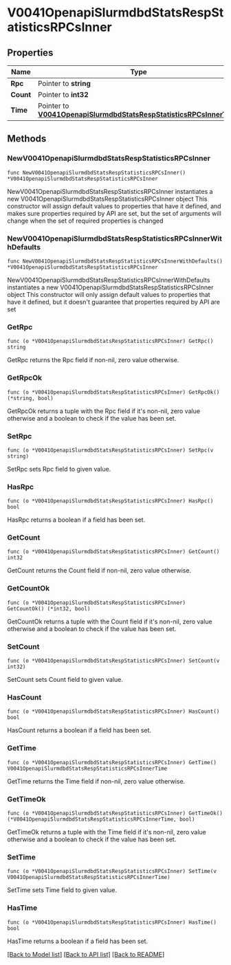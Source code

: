 # V0041OpenapiSlurmdbdStatsRespStatisticsRPCsInner

## Properties

Name | Type | Description | Notes
------------ | ------------- | ------------- | -------------
**Rpc** | Pointer to **string** |  | [optional] 
**Count** | Pointer to **int32** |  | [optional] 
**Time** | Pointer to [**V0041OpenapiSlurmdbdStatsRespStatisticsRPCsInnerTime**](V0041OpenapiSlurmdbdStatsRespStatisticsRPCsInnerTime.md) |  | [optional] 

## Methods

### NewV0041OpenapiSlurmdbdStatsRespStatisticsRPCsInner

`func NewV0041OpenapiSlurmdbdStatsRespStatisticsRPCsInner() *V0041OpenapiSlurmdbdStatsRespStatisticsRPCsInner`

NewV0041OpenapiSlurmdbdStatsRespStatisticsRPCsInner instantiates a new V0041OpenapiSlurmdbdStatsRespStatisticsRPCsInner object
This constructor will assign default values to properties that have it defined,
and makes sure properties required by API are set, but the set of arguments
will change when the set of required properties is changed

### NewV0041OpenapiSlurmdbdStatsRespStatisticsRPCsInnerWithDefaults

`func NewV0041OpenapiSlurmdbdStatsRespStatisticsRPCsInnerWithDefaults() *V0041OpenapiSlurmdbdStatsRespStatisticsRPCsInner`

NewV0041OpenapiSlurmdbdStatsRespStatisticsRPCsInnerWithDefaults instantiates a new V0041OpenapiSlurmdbdStatsRespStatisticsRPCsInner object
This constructor will only assign default values to properties that have it defined,
but it doesn't guarantee that properties required by API are set

### GetRpc

`func (o *V0041OpenapiSlurmdbdStatsRespStatisticsRPCsInner) GetRpc() string`

GetRpc returns the Rpc field if non-nil, zero value otherwise.

### GetRpcOk

`func (o *V0041OpenapiSlurmdbdStatsRespStatisticsRPCsInner) GetRpcOk() (*string, bool)`

GetRpcOk returns a tuple with the Rpc field if it's non-nil, zero value otherwise
and a boolean to check if the value has been set.

### SetRpc

`func (o *V0041OpenapiSlurmdbdStatsRespStatisticsRPCsInner) SetRpc(v string)`

SetRpc sets Rpc field to given value.

### HasRpc

`func (o *V0041OpenapiSlurmdbdStatsRespStatisticsRPCsInner) HasRpc() bool`

HasRpc returns a boolean if a field has been set.

### GetCount

`func (o *V0041OpenapiSlurmdbdStatsRespStatisticsRPCsInner) GetCount() int32`

GetCount returns the Count field if non-nil, zero value otherwise.

### GetCountOk

`func (o *V0041OpenapiSlurmdbdStatsRespStatisticsRPCsInner) GetCountOk() (*int32, bool)`

GetCountOk returns a tuple with the Count field if it's non-nil, zero value otherwise
and a boolean to check if the value has been set.

### SetCount

`func (o *V0041OpenapiSlurmdbdStatsRespStatisticsRPCsInner) SetCount(v int32)`

SetCount sets Count field to given value.

### HasCount

`func (o *V0041OpenapiSlurmdbdStatsRespStatisticsRPCsInner) HasCount() bool`

HasCount returns a boolean if a field has been set.

### GetTime

`func (o *V0041OpenapiSlurmdbdStatsRespStatisticsRPCsInner) GetTime() V0041OpenapiSlurmdbdStatsRespStatisticsRPCsInnerTime`

GetTime returns the Time field if non-nil, zero value otherwise.

### GetTimeOk

`func (o *V0041OpenapiSlurmdbdStatsRespStatisticsRPCsInner) GetTimeOk() (*V0041OpenapiSlurmdbdStatsRespStatisticsRPCsInnerTime, bool)`

GetTimeOk returns a tuple with the Time field if it's non-nil, zero value otherwise
and a boolean to check if the value has been set.

### SetTime

`func (o *V0041OpenapiSlurmdbdStatsRespStatisticsRPCsInner) SetTime(v V0041OpenapiSlurmdbdStatsRespStatisticsRPCsInnerTime)`

SetTime sets Time field to given value.

### HasTime

`func (o *V0041OpenapiSlurmdbdStatsRespStatisticsRPCsInner) HasTime() bool`

HasTime returns a boolean if a field has been set.


[[Back to Model list]](../README.md#documentation-for-models) [[Back to API list]](../README.md#documentation-for-api-endpoints) [[Back to README]](../README.md)


